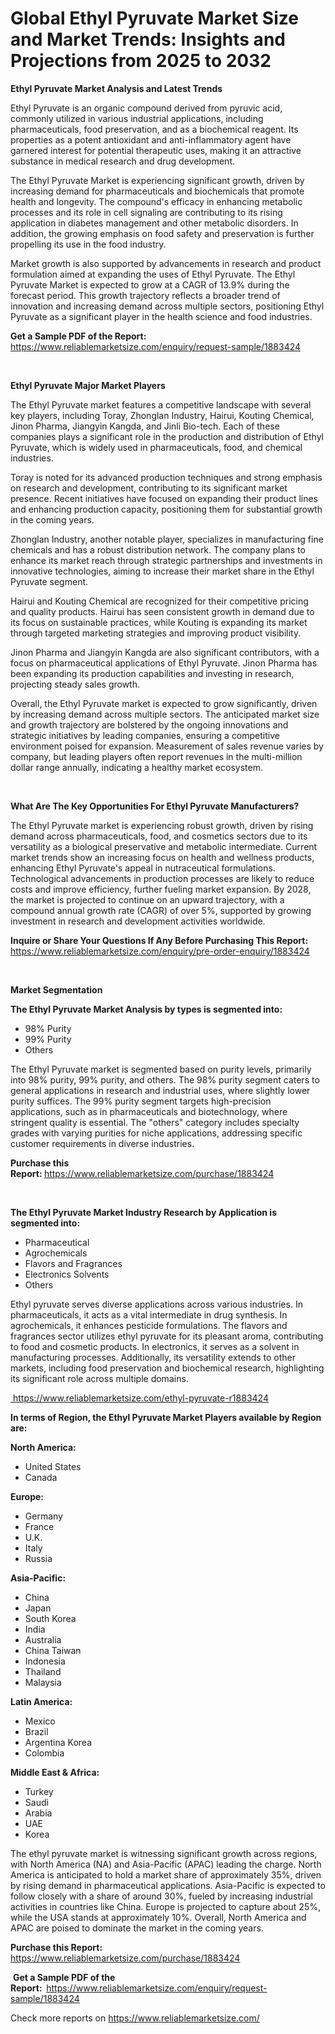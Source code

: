 <p><h1>Global Ethyl Pyruvate Market Size and Market Trends: Insights and Projections from 2025 to 2032</h1></p><p><strong>Ethyl Pyruvate Market Analysis and Latest Trends</strong></p>
<p><p>Ethyl Pyruvate is an organic compound derived from pyruvic acid, commonly utilized in various industrial applications, including pharmaceuticals, food preservation, and as a biochemical reagent. Its properties as a potent antioxidant and anti-inflammatory agent have garnered interest for potential therapeutic uses, making it an attractive substance in medical research and drug development.</p><p>The Ethyl Pyruvate Market is experiencing significant growth, driven by increasing demand for pharmaceuticals and biochemicals that promote health and longevity. The compound's efficacy in enhancing metabolic processes and its role in cell signaling are contributing to its rising application in diabetes management and other metabolic disorders. In addition, the growing emphasis on food safety and preservation is further propelling its use in the food industry.</p><p>Market growth is also supported by advancements in research and product formulation aimed at expanding the uses of Ethyl Pyruvate. The Ethyl Pyruvate Market is expected to grow at a CAGR of 13.9% during the forecast period. This growth trajectory reflects a broader trend of innovation and increasing demand across multiple sectors, positioning Ethyl Pyruvate as a significant player in the health science and food industries.</p></p>
<p><strong>Get a Sample PDF of the Report:&nbsp;</strong> <a href="https://www.reliablemarketsize.com/enquiry/request-sample/1883424?utm_campaign=2892&utm_medium=2&utm_source=Github&utm_content=ia&utm_term=01042025&utm_id=ethyl-pyruvate">https://www.reliablemarketsize.com/enquiry/request-sample/1883424</a></p>
<p>&nbsp;</p>
<p><strong>Ethyl Pyruvate Major Market Players</strong></p>
<p><p>The Ethyl Pyruvate market features a competitive landscape with several key players, including Toray, Zhonglan Industry, Hairui, Kouting Chemical, Jinon Pharma, Jiangyin Kangda, and Jinli Bio-tech. Each of these companies plays a significant role in the production and distribution of Ethyl Pyruvate, which is widely used in pharmaceuticals, food, and chemical industries.</p><p>Toray is noted for its advanced production techniques and strong emphasis on research and development, contributing to its significant market presence. Recent initiatives have focused on expanding their product lines and enhancing production capacity, positioning them for substantial growth in the coming years.</p><p>Zhonglan Industry, another notable player, specializes in manufacturing fine chemicals and has a robust distribution network. The company plans to enhance its market reach through strategic partnerships and investments in innovative technologies, aiming to increase their market share in the Ethyl Pyruvate segment.</p><p>Hairui and Kouting Chemical are recognized for their competitive pricing and quality products. Hairui has seen consistent growth in demand due to its focus on sustainable practices, while Kouting is expanding its market through targeted marketing strategies and improving product visibility.</p><p>Jinon Pharma and Jiangyin Kangda are also significant contributors, with a focus on pharmaceutical applications of Ethyl Pyruvate. Jinon Pharma has been expanding its production capabilities and investing in research, projecting steady sales growth.</p><p>Overall, the Ethyl Pyruvate market is expected to grow significantly, driven by increasing demand across multiple sectors. The anticipated market size and growth trajectory are bolstered by the ongoing innovations and strategic initiatives by leading companies, ensuring a competitive environment poised for expansion. Measurement of sales revenue varies by company, but leading players often report revenues in the multi-million dollar range annually, indicating a healthy market ecosystem.</p></p>
<p>&nbsp;</p>
<p><strong>What Are The Key Opportunities For Ethyl Pyruvate Manufacturers?</strong></p>
<p><p>The Ethyl Pyruvate market is experiencing robust growth, driven by rising demand across pharmaceuticals, food, and cosmetics sectors due to its versatility as a biological preservative and metabolic intermediate. Current market trends show an increasing focus on health and wellness products, enhancing Ethyl Pyruvate's appeal in nutraceutical formulations. Technological advancements in production processes are likely to reduce costs and improve efficiency, further fueling market expansion. By 2028, the market is projected to continue on an upward trajectory, with a compound annual growth rate (CAGR) of over 5%, supported by growing investment in research and development activities worldwide.</p></p>
<p><strong>Inquire or Share Your Questions If Any Before Purchasing This Report:</strong> <a href="https://www.reliablemarketsize.com/enquiry/pre-order-enquiry/1883424?utm_campaign=2892&utm_medium=2&utm_source=Github&utm_content=ia&utm_term=01042025&utm_id=ethyl-pyruvate">https://www.reliablemarketsize.com/enquiry/pre-order-enquiry/1883424</a></p>
<p>&nbsp;</p>
<p><strong>Market Segmentation</strong></p>
<p><strong>The Ethyl Pyruvate Market Analysis by types is segmented into:</strong></p>
<p><ul><li>98% Purity</li><li>99% Purity</li><li>Others</li></ul></p>
<p><p>The Ethyl Pyruvate market is segmented based on purity levels, primarily into 98% purity, 99% purity, and others. The 98% purity segment caters to general applications in research and industrial uses, where slightly lower purity suffices. The 99% purity segment targets high-precision applications, such as in pharmaceuticals and biotechnology, where stringent quality is essential. The "others" category includes specialty grades with varying purities for niche applications, addressing specific customer requirements in diverse industries.</p></p>
<p><strong>Purchase this Report:&nbsp;</strong><a href="https://www.reliablemarketsize.com/purchase/1883424?utm_campaign=2892&utm_medium=2&utm_source=Github&utm_content=ia&utm_term=01042025&utm_id=ethyl-pyruvate">https://www.reliablemarketsize.com/purchase/1883424</a></p>
<p>&nbsp;</p>
<p><strong>The Ethyl Pyruvate Market Industry Research by Application is segmented into:</strong></p>
<p><ul><li>Pharmaceutical</li><li>Agrochemicals</li><li>Flavors and Fragrances</li><li>Electronics Solvents</li><li>Others</li></ul></p>
<p><p>Ethyl pyruvate serves diverse applications across various industries. In pharmaceuticals, it acts as a vital intermediate in drug synthesis. In agrochemicals, it enhances pesticide formulations. The flavors and fragrances sector utilizes ethyl pyruvate for its pleasant aroma, contributing to food and cosmetic products. In electronics, it serves as a solvent in manufacturing processes. Additionally, its versatility extends to other markets, including food preservation and biochemical research, highlighting its significant role across multiple domains.</p></p>
<p><a href="https://www.reliablemarketsize.com/ethyl-pyruvate-r1883424?utm_campaign=2892&utm_medium=2&utm_source=Github&utm_content=ia&utm_term=01042025&utm_id=ethyl-pyruvate">&nbsp;https://www.reliablemarketsize.com/ethyl-pyruvate-r1883424</a></p>
<p><strong>In terms of Region, the Ethyl Pyruvate Market Players available by Region are:</strong></p>
<p>
    <p> <strong> North America: </strong>
        <ul>
            <li>United States</li>
            <li>Canada</li>
        </ul>
        </p> 
    <p> <strong> Europe: </strong>
        <ul>
            <li>Germany</li>
            <li>France</li>
            <li>U.K.</li>
            <li>Italy</li>
            <li>Russia</li>
        </ul>
        </p> 
    <p> <strong> Asia-Pacific: </strong>
        <ul>
            <li>China</li>
            <li>Japan</li>
            <li>South Korea</li>
            <li>India</li>
            <li>Australia</li>
            <li>China Taiwan</li>
            <li>Indonesia</li>
            <li>Thailand</li>
            <li>Malaysia</li>
        </ul>
        </p> 
    <p> <strong> Latin America: </strong>
        <ul>
            <li>Mexico</li>
            <li>Brazil</li>
            <li>Argentina Korea</li>
            <li>Colombia</li>
        </ul>
        </p> 
    <p> <strong> Middle East & Africa: </strong>
        <ul>
            <li>Turkey</li>
            <li>Saudi</li>
            <li>Arabia</li>
            <li>UAE</li>
            <li>Korea</li>
        </ul>
    </p>
    </p>
<p><p>The ethyl pyruvate market is witnessing significant growth across regions, with North America (NA) and Asia-Pacific (APAC) leading the charge. North America is anticipated to hold a market share of approximately 35%, driven by rising demand in pharmaceutical applications. Asia-Pacific is expected to follow closely with a share of around 30%, fueled by increasing industrial activities in countries like China. Europe is projected to capture about 25%, while the USA stands at approximately 10%. Overall, North America and APAC are poised to dominate the market in the coming years.</p></p>
<p><strong>Purchase this Report: </strong><a href="https://www.reliablemarketsize.com/purchase/1883424?utm_campaign=2892&utm_medium=2&utm_source=Github&utm_content=ia&utm_term=01042025&utm_id=ethyl-pyruvate">https://www.reliablemarketsize.com/purchase/1883424</a></p>
<p>&nbsp;<strong>Get a Sample PDF of the Report:&nbsp;&nbsp;</strong><a href="https://www.reliablemarketsize.com/enquiry/request-sample/1883424?utm_campaign=2892&utm_medium=2&utm_source=Github&utm_content=ia&utm_term=01042025&utm_id=ethyl-pyruvate">https://www.reliablemarketsize.com/enquiry/request-sample/1883424</a></p>
<p><strong></strong></p>
<p>Check more reports on <a href="https://www.reliablemarketsize.com/?utm_campaign=2892&utm_medium=2&utm_source=Github&utm_content=ia&utm_term=01042025&utm_id=ethyl-pyruvate">https://www.reliablemarketsize.com/</a></p>